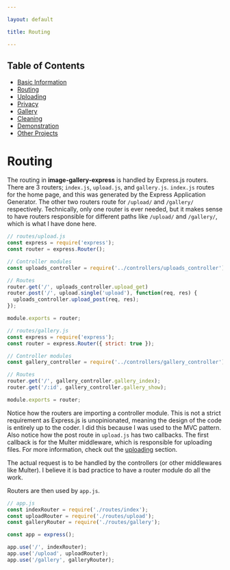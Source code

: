 ```yaml
---

layout: default

title: Routing

---
```


## Table of Contents
- [Basic Information](./)
- [Routing](./routing)
- [Uploading](./uploading)
- [Privacy](./privacy)
- [Gallery](./gallery)
- [Cleaning](./cleaning)
- [Demonstration](./demo)
- [Other Projects](https://schwarzer-vulpecula.github.io)

# Routing

The routing in **image-gallery-express** is handled by Express.js routers. There are 3 routers; `index.js`, `upload.js`, and `gallery.js`. `index.js` routes for the home page, and this was generated by the Express Application Generator. The other two routers route for `/upload/` and `/gallery/` respectively. Technically, only one router is ever needed, but it makes sense to have routers responsible for different paths like `/upload/` and `/gallery/`, which is what I have done here.

```js
// routes/upload.js
const express = require('express');
const router = express.Router();

// Controller modules
const uploads_controller = require('../controllers/uploads_controller');

// Routes
router.get('/', uploads_controller.upload_get)
router.post('/', upload.single('upload'), function(req, res) {
  uploads_controller.upload_post(req, res);
});

module.exports = router;
```

```js
// routes/gallery.js
const express = require('express');
const router = express.Router({ strict: true });

// Controller modules
const gallery_controller = require('../controllers/gallery_controller');

// Routes
router.get('/', gallery_controller.gallery_index);
router.get('/:id', gallery_controller.gallery_show);

module.exports = router;
```

Notice how the routers are importing a controller module. This is not a strict requirement as Express.js is unopinionated, meaning the design of the code is entirely up to the coder. I did this because I was used to the MVC pattern. Also notice how the post route in `upload.js` has two callbacks. The first callback is for the Multer middleware, which is responsible for uploading files. For more information, check out the [uploading](./uploading) section.

The actual request is to be handled by the controllers (or other middlewares like Multer). I believe it is bad practice to have a router module do all the work.

Routers are then used by `app.js`.

```js
// app.js
const indexRouter = require('./routes/index');
const uploadRouter = require('./routes/upload');
const galleryRouter = require('./routes/gallery');

const app = express();

app.use('/', indexRouter);
app.use('/upload', uploadRouter);
app.use('/gallery', galleryRouter);
```
